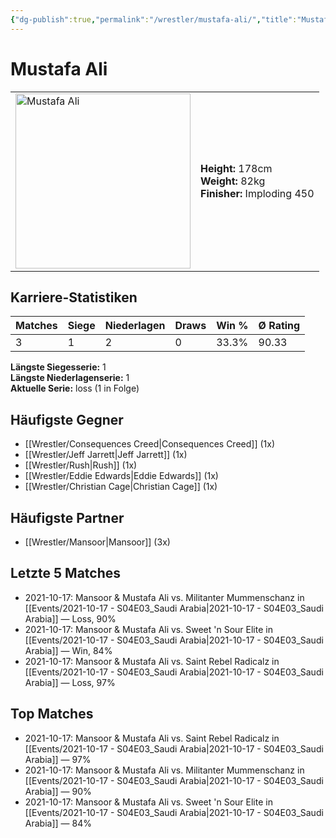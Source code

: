 ```yaml
---
{"dg-publish":true,"permalink":"/wrestler/mustafa-ali/","title":"Mustafa Ali","tags":["wrestler"],"noteIcon":""}
---
```



# Mustafa Ali

<table>
        <tr>
        <td><img src="https://github.com/CptSpaulding1980/choke-slam-wrestling/releases/download/images/Mustafa_Ali.png" width="280" alt="Mustafa Ali"></td>
        <td>
        <b>Height:</b> 178cm<br>
        <b>Weight:</b> 82kg<br>
        <b>Finisher:</b> Imploding 450<br>
        </td>
        </tr>
        </table>
        

## Karriere-Statistiken

| Matches | Siege | Niederlagen | Draws | Win % | Ø Rating |
|---------|-------|-------------|-------|-------|-----------|
| 3 | 1 | 2 | 0 | 33.3% | 90.33 |

**Längste Siegesserie:** 1<br>**Längste Niederlagenserie:** 1<br>**Aktuelle Serie:** loss (1 in Folge)


## Häufigste Gegner
- [[Wrestler/Consequences Creed\|Consequences Creed]] (1x)
- [[Wrestler/Jeff Jarrett\|Jeff Jarrett]] (1x)
- [[Wrestler/Rush\|Rush]] (1x)
- [[Wrestler/Eddie Edwards\|Eddie Edwards]] (1x)
- [[Wrestler/Christian Cage\|Christian Cage]] (1x)

## Häufigste Partner
- [[Wrestler/Mansoor\|Mansoor]] (3x)

## Letzte 5 Matches
- 2021-10-17: Mansoor & Mustafa Ali vs. Militanter Mummenschanz in [[Events/2021-10-17 - S04E03_Saudi Arabia\|2021-10-17 - S04E03_Saudi Arabia]] — Loss, 90%
- 2021-10-17: Mansoor & Mustafa Ali vs. Sweet 'n Sour Elite in [[Events/2021-10-17 - S04E03_Saudi Arabia\|2021-10-17 - S04E03_Saudi Arabia]] — Win, 84%
- 2021-10-17: Mansoor & Mustafa Ali vs. Saint Rebel Radicalz in [[Events/2021-10-17 - S04E03_Saudi Arabia\|2021-10-17 - S04E03_Saudi Arabia]] — Loss, 97%

## Top Matches
- 2021-10-17: Mansoor & Mustafa Ali vs. Saint Rebel Radicalz in [[Events/2021-10-17 - S04E03_Saudi Arabia\|2021-10-17 - S04E03_Saudi Arabia]] — 97%
- 2021-10-17: Mansoor & Mustafa Ali vs. Militanter Mummenschanz in [[Events/2021-10-17 - S04E03_Saudi Arabia\|2021-10-17 - S04E03_Saudi Arabia]] — 90%
- 2021-10-17: Mansoor & Mustafa Ali vs. Sweet 'n Sour Elite in [[Events/2021-10-17 - S04E03_Saudi Arabia\|2021-10-17 - S04E03_Saudi Arabia]] — 84%
